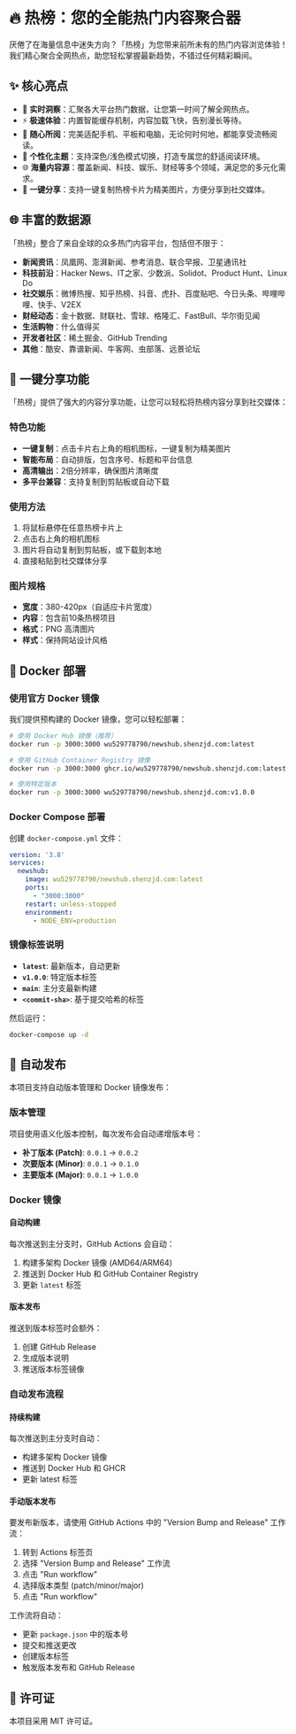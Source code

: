 # 🔥 热榜：您的全能热门内容聚合器

厌倦了在海量信息中迷失方向？「热榜」为您带来前所未有的热门内容浏览体验！我们精心聚合全网热点，助您轻松掌握最新趋势，不错过任何精彩瞬间。

## ✨ 核心亮点

- 🚀 **实时洞察**：汇聚各大平台热门数据，让您第一时间了解全网热点。
- ⚡️ **极速体验**：内置智能缓存机制，内容加载飞快，告别漫长等待。
- 📱 **随心所阅**：完美适配手机、平板和电脑，无论何时何地，都能享受流畅阅读。
- 🌙 **个性化主题**：支持深色/浅色模式切换，打造专属您的舒适阅读环境。
- 🌐 **海量内容源**：覆盖新闻、科技、娱乐、财经等多个领域，满足您的多元化需求。
- 📸 **一键分享**：支持一键复制热榜卡片为精美图片，方便分享到社交媒体。

## 🌐 丰富的数据源

「热榜」整合了来自全球的众多热门内容平台，包括但不限于：

- **新闻资讯**：凤凰网、澎湃新闻、参考消息、联合早报、卫星通讯社
- **科技前沿**：Hacker News、IT之家、少数派、Solidot、Product Hunt、Linux Do
- **社交娱乐**：微博热搜、知乎热榜、抖音、虎扑、百度贴吧、今日头条、哔哩哔哩、快手、V2EX
- **财经动态**：金十数据、财联社、雪球、格隆汇、FastBull、华尔街见闻
- **生活购物**：什么值得买
- **开发者社区**：稀土掘金、GitHub Trending
- **其他**：酷安、靠谱新闻、牛客网、虫部落、远景论坛

## 📸 一键分享功能

「热榜」提供了强大的内容分享功能，让您可以轻松将热榜内容分享到社交媒体：

### 特色功能

- **一键复制**：点击卡片右上角的相机图标，一键复制为精美图片
- **智能布局**：自动排版，包含序号、标题和平台信息
- **高清输出**：2倍分辨率，确保图片清晰度
- **多平台兼容**：支持复制到剪贴板或自动下载

### 使用方法

1. 将鼠标悬停在任意热榜卡片上
2. 点击右上角的相机图标
3. 图片将自动复制到剪贴板，或下载到本地
4. 直接粘贴到社交媒体分享

### 图片规格

- **宽度**：380-420px（自适应卡片宽度）
- **内容**：包含前10条热榜项目
- **格式**：PNG 高清图片
- **样式**：保持网站设计风格

## 🐳 Docker 部署

### 使用官方 Docker 镜像

我们提供预构建的 Docker 镜像，您可以轻松部署：

```bash
# 使用 Docker Hub 镜像（推荐）
docker run -p 3000:3000 wu529778790/newshub.shenzjd.com:latest

# 使用 GitHub Container Registry 镜像
docker run -p 3000:3000 ghcr.io/wu529778790/newshub.shenzjd.com:latest

# 使用特定版本
docker run -p 3000:3000 wu529778790/newshub.shenzjd.com:v1.0.0
```

### Docker Compose 部署

创建 `docker-compose.yml` 文件：

```yaml
version: '3.8'
services:
  newshub:
    image: wu529778790/newshub.shenzjd.com:latest
    ports:
      - "3000:3000"
    restart: unless-stopped
    environment:
      - NODE_ENV=production
```

### 镜像标签说明

- **`latest`**: 最新版本，自动更新
- **`v1.0.0`**: 特定版本标签
- **`main`**: 主分支最新构建
- **`<commit-sha>`**: 基于提交哈希的标签

然后运行：

```bash
docker-compose up -d
```

## 🚀 自动发布

本项目支持自动版本管理和 Docker 镜像发布：

### 版本管理

项目使用语义化版本控制，每次发布会自动递增版本号：

- **补丁版本 (Patch)**: `0.0.1` → `0.0.2`
- **次要版本 (Minor)**: `0.0.1` → `0.1.0`
- **主要版本 (Major)**: `0.0.1` → `1.0.0`

### Docker 镜像

#### 自动构建

每次推送到主分支时，GitHub Actions 会自动：

1. 构建多架构 Docker 镜像 (AMD64/ARM64)
2. 推送到 Docker Hub 和 GitHub Container Registry
3. 更新 `latest` 标签

#### 版本发布

推送到版本标签时会额外：

1. 创建 GitHub Release
2. 生成版本说明
3. 推送版本标签镜像

### 自动发布流程

#### 持续构建

每次推送到主分支时自动：

- 构建多架构 Docker 镜像
- 推送到 Docker Hub 和 GHCR
- 更新 latest 标签

#### 手动版本发布

要发布新版本，请使用 GitHub Actions 中的 "Version Bump and Release" 工作流：

1. 转到 Actions 标签页
2. 选择 "Version Bump and Release" 工作流
3. 点击 "Run workflow"
4. 选择版本类型 (patch/minor/major)
5. 点击 "Run workflow"

工作流将自动：

- 更新 `package.json` 中的版本号
- 提交和推送更改
- 创建版本标签
- 触发版本发布和 GitHub Release

## 📄 许可证

本项目采用 MIT 许可证。
